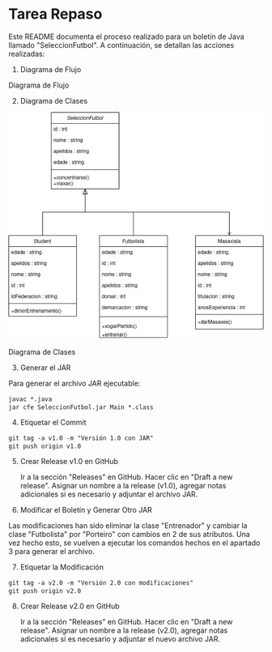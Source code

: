 # Tarea Repaso

Este README documenta el proceso realizado para un boletín de Java llamado "SeleccionFutbol". A continuación, se detallan las acciones realizadas:

1. Diagrama de Flujo

Diagrama de Flujo

2. Diagrama de Clases

![Fallo al cargar imagen](Repaso_clases.drawio.png)


Diagrama de Clases

3. Generar el JAR

Para generar el archivo JAR ejecutable:
```
javac *.java
jar cfe SeleccionFutbol.jar Main *.class
```

4. Etiquetar el Commit

```
git tag -a v1.0 -m "Versión 1.0 con JAR"
git push origin v1.0
```

5. Crear Release v1.0 en GitHub

    Ir a la sección "Releases" en GitHub.
    Hacer clic en "Draft a new release".
    Asignar un nombre a la release (v1.0), agregar notas adicionales si es necesario y adjuntar el archivo JAR.

6. Modificar el Boletín y Generar Otro JAR

Las modificaciones han sido eliminar la clase "Entrenador" y cambiar la clase "Futbolista" por "Porteiro" con cambios en 2 de sus atributos. Una vez hecho esto, se vuelven a ejecutar los comandos hechos en el apartado 3 para generar el archivo.

7. Etiquetar la Modificación

```
git tag -a v2.0 -m "Versión 2.0 con modificaciones"
git push origin v2.0
```

8. Crear Release v2.0 en GitHub

    Ir a la sección "Releases" en GitHub.
    Hacer clic en "Draft a new release".
    Asignar un nombre a la release (v2.0), agregar notas adicionales si es necesario y adjuntar el nuevo archivo JAR.
